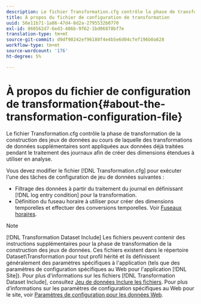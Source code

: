 ```yaml
---
description: Le fichier Transformation.cfg contrôle la phase de transformation de la construction des jeux de données au cours de laquelle des transformations de données supplémentaires sont appliquées aux données déjà traitées pendant le traitement des journaux afin de créer des dimensions étendues à utiliser en analyse.
title: À propos du fichier de configuration de transformation
uuid: 56e11b71-1a86-47d4-8d2a-2795532b0770
exl-id: 860562d7-6ed3-486b-9f62-1bd06878bf7e
translation-type: tm+mt
source-git-commit: d9df90242ef96188f4e4b5e6d04cfef196b0a628
workflow-type: tm+mt
source-wordcount: '176'
ht-degree: 5%

---
```


# À propos du fichier de configuration de transformation{#about-the-transformation-configuration-file}

Le fichier Transformation.cfg contrôle la phase de transformation de la construction des jeux de données au cours de laquelle des transformations de données supplémentaires sont appliquées aux données déjà traitées pendant le traitement des journaux afin de créer des dimensions étendues à utiliser en analyse.

Vous devez modifier le fichier [!DNL Transformation.cfg] pour exécuter l&#39;une des tâches de configuration de jeu de données suivantes :

* Filtrage des données à partir du traitement du journal en définissant [!DNL log entry condition] pour la transformation.
* Définition du fuseau horaire à utiliser pour créer des dimensions temporelles et effectuer des conversions temporelles. Voir [Fuseaux horaires](../../../home/c-dataset-const-proc/c-trans-config-file/c-spec-trans-param/c-time-zones.md#concept-9cf16b1cb4874f7d85e1dd950fdb4956).

>[!NOTE]
>
>[!DNL Transformation Dataset Include] Les fichiers peuvent contenir des instructions supplémentaires pour la phase de transformation de la construction des jeux de données. Ces fichiers existent dans le répertoire Dataset\Transformation pour tout profil hérité et ils définissent généralement des paramètres spécifiques à l&#39;application (tels que des paramètres de configuration spécifiques au Web pour l&#39;application [!DNL Site]). Pour plus d&#39;informations sur les fichiers [!DNL Transformation Dataset Include], consultez [Jeu de données Inclure les fichiers](../../../home/c-dataset-const-proc/c-dataset-inc-files/c-abt-dataset-inc-files.md). Pour plus d’informations sur les paramètres de configuration spécifiques au Web pour le site, voir [Paramètres de configuration pour les données Web](../../../home/c-dataset-const-proc/c-config-web-data/c-config-web-data.md#concept-9a306b65483a484bb3f6f3c1d7e77519).
